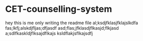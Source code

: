 # CET-counselling-system


hey this is me only writing the readme file
al;ksdjfklasjfklajslkdfa
fas;lkfj;alskdjfljas;dfjasdf
asd;flas;jfklasdjflkasjd;flkjasd
a;sdlfkaskldjflksajdflkajs
ksldflakjsflkajsdfj
